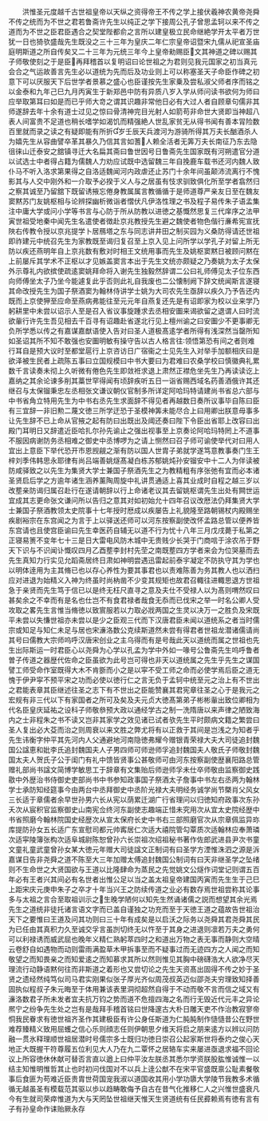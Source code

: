 <!-- { "loadSidebar": true } -->
　　洪惟圣元度越千古世祖皇帝以天纵之资得帝王不传之学上接伏羲神农黄帝尧舜不传之统而为不世之君若鲁斋许先生以纯正之学下接周公孔子曾思孟轲以来不传之道而为不世之臣君臣遇合之契堂陛都俞之言所以建皇极立民命继絶学开太平者万世犹一日也猗欤盛哉先生既没之三十三年为皇庆二年仁宗皇帝诏暨宋九儒从祀宣圣庙庭明斯道之所自传矣又二十三年为元统三年今上皇帝勑赐臣文其神道之碑以赐其子师敬使刻之于是臣再拜稽首以复明诏曰论世祖之为君则见我元国家之初当真元会合之气运故善言先生必以道统为先而后及功业则上可以称塞圣天子命臣作碑之初意下可以厌服天下后世学者景慕之盛心也臣谨按先生家乗及尝私淑父师者序而铭之以金泰和九年己巳九月丙寅生于新郑邑中防有异质八岁入学从师问读书欲何为师曰应举取第耳曰如是而已乎师大竒之谓其识趣非常他日必有大过人者自顾章句儒非其师遂辞去年十余有道士过见之惊曰骨清神完目光射人如箭苟非命世大贤即当神超八表人间富贵不足道也稍长嗜学如渴饥而精强絶人世乱家贫无从得书闻有善本冐险数百里就而录之读之有疑即能有所折岁壬辰天兵渡河为游骑所得其万夫长酗酒杀人为嬉先生从容曲譬卒革其暴久乃信其言如蓍人赖全活者无筭万夫长南征乃东去隐徂徕山迁泰安之舘镇寻迁大名扁其斋曰鲁世因号日鲁斋先生国家既有河朔遣官分道以试选士中者得占籍为儒魏人力劝应试既中选留魏三年自挽鹿车载书还河内魏人致仆马不听入洛求第果得之自洛适魏闻河内政虐还止苏门十余年间虽颠沛流离行不愧影其与人交中刚外和一介取予必揆于义人与之居虽有忮求驯致俱化所至学者翕然归之察其诚至乃留舘下既留诱掖忘倦身教属属言教循循于是师道尊严亲友日至在魏友窦黙苏门友姚枢相与论辨探幽析微诣者慴伏凡伊洛性理之书及程子易传朱子语孟集注中庸大学或问小学等书言与心防于所从防教以进徳之基慨然思复三代庠序之法甲寅世祖受地秦中闻先生名遣使者徴赴京兆教授先生避之魏使者物色偕行亷希宪宣抚陜右传教令授以京兆提学卜居鴈塔之东与同志讲井田之制买园为义桑防得请还世祖即祚建元中统召先生为家教既至谒归复召至上京入见上问所学以学孔子对留上所无防以疾还燕明年自上京兆数有敷对时相王文统用事而先生及姚枢窦黙日被顾问黙在上前屡斥其学术不正枢以才见嫉盖窦言本出于先生文统亦颇疑之乃奏姚为太子太保外示尊礼内欲摈使疏逺窦姚拜命将入谢先生独毅然辞谓二公曰礼师傅见太子位东西向师傅坐太子乃坐今能遽复此乎否则此礼自我废也二公懐制阙下辞文统闻斯言遂寝其命改授先生为国子祭酒窦为翰林侍讲学士姚为大司农先生亟辞以疾久乃予告还内既而上京使狎至应命至燕病弗能往至元元年自燕复还先是有诏即家为校以业来学乃躬耕里中未尝以诏示人至是召入省议事旋踵求去丞相安圗来谒欲留之退谓人曰时流欲軰行许先生吾见相去千百寻有诏趣赴省遂北行见上檀州谕之曰安圗少不更事卿无负所学悉以传之有嘉谋嘉猷语使入告对曰圣人道极髙逺学者所得有浅深然当罄所知如圣诏其所不知不敢强也安圗明敏有操守告以古人格言往领悟第恐有间之者则难行耳自是预大议时至都堂扈行上京咨访日广宿衞之士见先生入对举手加额相庆曰是欲泽被生民者上疏陈五事曰立国规模曰中书大要曰为君难曰农桑学校曰慎徽典礼累数千言读奏未彻上久听微有倦色先生即敛袵求退上肃然正襟危坐先生乃再读读讫上嘉纳之其余论谏多削其藁世罕得闻有顷辞疾听五日一诣省赐西域名药善酒俄许其还继召与太保镏秉忠左丞相张文谦议朝仪官制多所详定阿哈玛特请建尚书省总六部与中书省角立特用先生为中书右丞先生求面辞不得见者再越数日奏所议事毕自陈曰臣有三宜辞一非旧勲二蔑文徳三所学迂恐于圣模神筭未能尽合上曰用卿出朕意毋事多让先生辞不已上命从官掖之起有防曰出既出及阈还奏曰陛下令臣出省耶上改容曰出殿门耳明日又辞遣近臣哈扎尔孙先谕止之强出视事至上京奏论阿哈玛特罔上不道事不服因病谢防务丞相难之御史中丞博啰为之请上恻然曰召子师可谕使举代对曰用人宜出上意臣下举代恐开市恩觊觎之渐有防以国人世胄子弟就学遂笃意教事奏门生王梓刘季伟韩思永耶律有尚吕端善姚燧髙凝白栋苏郁姚炖孙安镏安中十二人为伴读被防咸驿致之以先生为集贤大学士兼国子祭酒先生之为教精粗有序张弛有宜而必本诸圣贤启后学之方逾年诸生涵养薰陶周旋中礼讲贯通适上喜其业成时自程之越三岁以改塟亲防谒归属召赴行在遂请朝辞以行上命诸老议其去留姚枢谓先生出处有闗世运宜成其志更命张文谦问所以告归之意其对如初始允十四年召议改厯法仍拜集贤大学士兼国子祭酒教领太史院事十七年授时厯成以疾屡告上礼貌隆至路朝锡杖内殿赐坐疾剧裕宗在东宫闻之为言于上以驿送还师可以河东按察副使改怀孟路总管以便养皆东宫请也且使宫臣谕曰先生幸医药自辅无以道不行为忧十八年三月戊戌薨于私第之正寝易箦不变年七十三是日大雷电风防木城中无贵贱少长哭于门商唁于涂农吊于野天下识与不识闻讣慨叹四月乙酉塟李封村先茔之南既塟四方学者来会为位哭墓而去先生真知力行实见允蹈斋居终日肃如神明尝遇迅雷起前泰宇凝定不防执守其为学也以明体逹用为主其脩已也以存心养性为要其事君也以责难陈善为务其教人也以洒扫应对进退为始精义入神为终虽时尚枘凿不少变其规矩也故君召輙往进輙思退方世祖急于亲贤而先生笃于信已以是终无枉尺直寻之意及夫仕不受禄人以为髙则喟然叹曰甚矣余之不幸而有是名也仕岂不有食君禄者哉食无忝而已伐宋之举一时名公卿人受攻取之畧先生言惟当脩徳以致賔服若以力取必戕两国之生灵以决万一之胜负及宋既平未尝以失慊世祖亦未尝以是少之臣观三代而下汉唐君臣未闻以道统系之者当时儒宗或知足与知仁未足与居也宋濓洛数公克续斯道然未尝有得君者世祖龙潜诸儒请尚其号曰儒教大宗师呜呼汉唐宋创业之主乌得而有是号哉此天以道统而属之世祖也先生出际斯运一时君臣心以尧舜为心学以孔孟为学中外如一喙号公鲁斋先生呜呼鲁者曽子传道之器歴代佐命之臣虽欲为此号岂可得也非天以道统属之先生乎先生之谋国譬工师受命作室既得大木不肯斵而小之是以寜不受工师之命而必使学焉后臣之道无愧于伊尹寜不预平宋之功而必使以徳行仁之言无负于孟轲中统至元之治上有不世出之君能表章其臣继述往圣之志下有不世出之臣能赞襄其君宪章往圣之心于是我元之宏规有非三代以下有家国者之所可及矣及夫元贞大徳髙第弟子彬彬軰出致位卿相为代名臣皇庆延祐之设科子师敬叅预大政以通经学古之制一洗隋唐以来声律之陋致海内之士非程朱之书不读又岂非其家学之效见诸已试者欤先生平时颇病文籍之繁尝曰圣人复出必大芟而治之则周衰以来文胜之弊尤将有以正救于其间是岂浅之为知者乎先生讳衡字仲平其先河内人父通避地河南隐徳弗耀今赠银青荣禄大夫大司徒追封魏国公諡恵和妣李氏追封魏国夫人子男四师可师逊师孚追封魏国夫人敬氏子师敬封魏国太夫人贺氏子公于闺门有礼中馈皆贤事公甚敬师可由河东按察副使歴襄阳路总管赠礼部尚书諡文简博学敏思工于辞章有文集贻后师逊师孚未仕卒师敬由监察御史践敭中外歴治书侍御史吏部尚书中书参知政事国子祭酒太子詹事中书左右丞两为翰林学士承防知经筵事今由两台中丞拜御史中丞阶光禄大夫明经务诚学尚节槩肖父风女三长适于章儒者余早世孙男六长从宪以荫累迁湖广行省理问以归徳知府政事次东孙夭次从宸积官监察御史山南宪佥终河东副使志趣端正惜未究用次从宜太史院经歴中书省照磨今翰林院国史经歴次从宣太保府长史中书右三部照磨官次从宗章佩监异珎库提防孙女五长适广东宣慰司都元帅寗居仁次适大禧院管勾覃质次适翰林应奉萧璘次适寜陵簿张构次适阜城尉陈恕曾孙六长崇祖次绍祖秘书著作佐郎武进县尹次书童文童礼童武童曾孙女某大徳元年赠大司徒諡文正制词有曰圣学方湮惟洙泗之源是泝嘉谋日告非尧舜之道不陈至大三年加赠太傅追封魏国公制词有曰天非继圣学之坠绪则不生命世之大贤国欲与王道以比隆肆命为蒸民之先觉姚文公燧作词堂记则谓五百年必有王者兴其间必有名世者出惟公足以当之盖太祖皇帝建国丙寅而先生生于己巳上距宋庆元庚申朱子之卒才十年当兴王之防续传道之业必有数存焉世祖尝称其论事多与太祖之言合至取祖训示之生晚学陋何以知先生然诵诸儒之説而想望其余光焉先生之道统非徒托诸言语文字而已盖自谨独之功充而至于天徳王道之蕴故告世祖治天下之要惟曰王道及问其功则曰三十年有成矣是以启沃之际务以尧舜其君尧舜其民为已任由其真积力久至诚交孚言虽剀切终无以忤至于其身之进退则凛若万夫之勇何可以利禄诱而威武屈也晚年义精仁熟躬萃四时之和道出万物之表无事而静则大空晴云卷舒自如遇物而动则雷雨满盈草木甲拆事至而不疑事过而无迹四方之人闻之而知敬望之而知畏亲之而知爱逺之而知慕求其所以然则惟见其胸中磅礴浩大人欲净尽天理流行动静语黙何往而非斯道之着形也又尝切论之先生天资髙出固得不传之妙于圣贤之遗经然纯笃似司马君实刚果似张子厚光齐似周茂叔英迈似邵尧夫穷理致知择善固执似程叔子朱元晦至于体用兼该表里洞彻超然自得于不动而敬不言而信之域又有濓洛数君子所未发者宜夫抗万钧之势而道不危擅四海之名而行无毁近代元丰之异论熈宁之纷争先生处之岂有是哉拜手稽首铭曰世降邃古大朴日雕天吏不作治教寂寥帝恫我民眷求有徳世祖齐圣作其建极臣有许公身任斯道为仁肫肫制作慥慥昔公在野世难荐臻精义致用屈蠖之信心乐则顔志任则伊朝思夕维天将启之朋来逺方以辨以问防融一贯氷释理顺世祖居潜时号儒宗多士既归功徳日崇召公起家斯世将泰灼之俊心天地正大既握干符尊履五位利见大人乃在九二覃怀之居辂车实来屡进亟退求福不回论议上所容徳休休献可替否言直以遒上曰仲平汝左朕丞其悉尔学资朕股肱惟诚惟一以结主知惟明惟哲其止也时初问伐国对不以兵上逹公猷不在宋平官盛既禀公耻素餐敬事后食匪为苟难近臣贵胄世荷国宠我淑以道国收其用小学功隳大学陵节我教多术循循无越虽圣有模载范其驱以歩以趋畴敢侮予自古在昔气化推移仁人之兴惟世盛衰凡今有生就司荣瘁惟道为大与天罔坠世祖继天惟天生贤道统有任民彛赖焉有徳有言有子有孙皇命作诔贻厥永存
